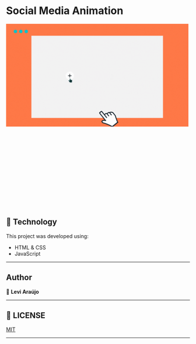 # Social Media Animation

<div style="width:500px; height:500px; margin:0;"><img src="./.github/assets/animation.gif"></div>

## :robot: Technology

This project was developed using:

+ HTML & CSS
+ JavaScript

---

## Author

👤 <strong> Levi Araújo </strong>

---

## :pencil: LICENSE
[MIT](https://choosealicense.com/licenses/mit/)

---
